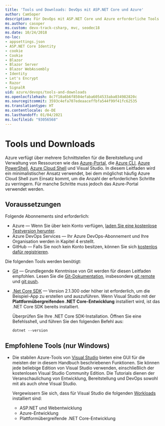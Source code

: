 ```yaml
---
title: 'Tools und Downloads: DevOps mit ASP.NET Core und Azure'
author: CamSoper
description: Für DevOps mit ASP.NET Core und Azure erforderliche Tools und Downloads.
ms.author: casoper
ms.custom: devx-track-csharp, mvc, seodec18
ms.date: 10/24/2018
no-loc:
- appsettings.json
- ASP.NET Core Identity
- cookie
- Cookie
- Blazor
- Blazor Server
- Blazor WebAssembly
- Identity
- Let's Encrypt
- Razor
- SignalR
uid: azure/devops/tools-and-downloads
ms.openlocfilehash: 8c7f10a6b6f8504efaba6054533aba034982820c
ms.sourcegitcommit: 3593c4efa707edeaaceffbfa544f99f41fc62535
ms.translationtype: HT
ms.contentlocale: de-DE
ms.lasthandoff: 01/04/2021
ms.locfileid: "93056568"
---
```

# <a name="tools-and-downloads"></a>Tools und Downloads

Azure verfügt über mehrere Schnittstellen für die Bereitstellung und Verwaltung von Ressourcen wie das [Azure-Portal](https://portal.azure.com), die [Azure CLI](/cli/azure/), [Azure PowerShell](/powershell/azure/overview), [Azure Cloud Shell](https://shell.azure.com/bash) und Visual Studio. In diesem Leitfaden wird ein minimalistischer Ansatz verwendet, bei dem möglichst häufig Azure Cloud Shell zum Einsatz kommt, um die Anzahl der erforderlichen Schritte zu verringern. Für manche Schritte muss jedoch das Azure-Portal verwendet werden.

## <a name="prerequisites"></a>Voraussetzungen

Folgende Abonnements sind erforderlich:

* Azure &mdash; Wenn Sie über kein Konto verfügen, [laden Sie eine kostenlose Testversion herunter](https://azure.microsoft.com/free/dotnet/).
* Azure DevOps Services &mdash; Ihr Azure DevOps-Abonnement und Ihre Organisation werden in Kapitel 4 erstellt.
* GitHub &mdash; Falls Sie noch kein Konto besitzen, können Sie sich [kostenlos dafür registrieren](https://github.com/join).

Die folgenden Tools werden benötigt:

* [Git](https://git-scm.com/downloads) &mdash; Grundlegende Kenntnisse von Git werden für diesen Leitfaden empfohlen. Lesen Sie die [Git-Dokumentation](https://git-scm.com/doc), insbesondere [git remote](https://git-scm.com/docs/git-remote) und [git push](https://git-scm.com/docs/git-push).
* [.Net Core SDK](https://dotnet.microsoft.com/download/) &mdash; Version 2.1.300 oder höher ist erforderlich, um die Beispiel-App zu erstellen und auszuführen. Wenn Visual Studio mit der **Plattformübergreifenden .NET Core-Entwicklung** installiert wird, ist das .NET Core SDK bereits installiert.

    Überprüfen Sie Ihre .NET Core SDK-Installation. Öffnen Sie eine Befehlsshell, und führen Sie den folgenden Befehl aus:

    ```dotnetcli
    dotnet --version
    ```

## <a name="recommended-tools-windows-only"></a>Empfohlene Tools (nur Windows)

* Die stabilen Azure-Tools von [Visual Studio](https://visualstudio.microsoft.com) bieten eine GUI für die meisten der in diesem Handbuch beschriebenen Funktionen. Sie können jede beliebige Edition von Visual Studio verwenden, einschließlich der kostenlosen Visual Studio Community Edition. Die Tutorials dienen der Veranschaulichung von Entwicklung, Bereitstellung und DevOps sowohl mit als auch ohne Visual Studio.

  Vergewissern Sie sich, dass für Visual Studio die folgenden [Workloads](/visualstudio/install/modify-visual-studio) installiert sind:

  * ASP.NET und Webentwicklung
  * Azure-Entwicklung
  * Plattformübergreifende .NET Core-Entwicklung
